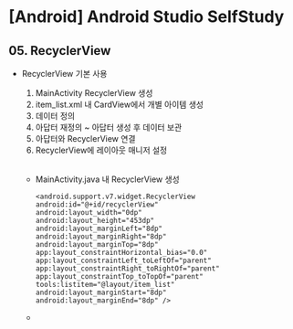 # [Android] Android Studio SelfStudy

## 05. RecyclerView

* RecyclerView 기본 사용

  1. MainActivity RecyclerView 생성
  2. item_list.xml 내 CardView에서 개별 아이템 생성
  3. 데이터 정의
  4. 아답터 재정의 ~ 아답터 생성 후 데이터 보관
  5. 아답터와 RecyclerView 연결
  6. RecyclerView에 레이아웃 매니저 설정

  <br>

  * MainActivity.java 내 RecyclerView 생성
    ```
    <android.support.v7.widget.RecyclerView
    android:id="@+id/recyclerView"
    android:layout_width="0dp"
    android:layout_height="453dp"
    android:layout_marginLeft="8dp"
    android:layout_marginRight="8dp"
    android:layout_marginTop="8dp"
    app:layout_constraintHorizontal_bias="0.0"
    app:layout_constraintLeft_toLeftOf="parent"
    app:layout_constraintRight_toRightOf="parent"
    app:layout_constraintTop_toTopOf="parent"
    tools:listitem="@layout/item_list"
    android:layout_marginStart="8dp"
    android:layout_marginEnd="8dp" />
    ```

  *
